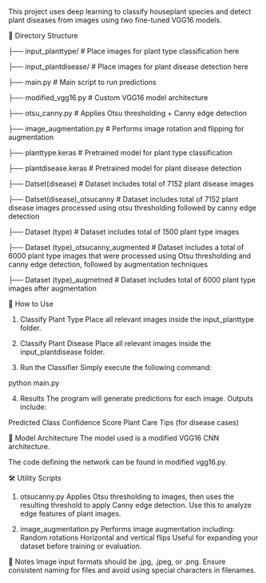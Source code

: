 This project uses deep learning to classify houseplant species and detect plant diseases from images using two fine-tuned VGG16 models.

📁 Directory Structure

├── input_planttype/                       # Place images for plant type classification here

├── input_plantdisease/                    # Place images for plant disease detection here

├── main.py                                # Main script to run predictions

├── modified_vgg16.py                      # Custom VGG16 model architecture

├── otsu_canny.py                          # Applies Otsu thresholding + Canny edge detection

├── image_augmentation.py                  # Performs image rotation and flipping for augmentation

├── planttype.keras                        # Pretrained model for plant type classification

├── plantdisease.keras                     # Pretrained model for plant disease detection

├── Datset(disease)                        # Dataset includes total of 7152 plant disease images

├── Datset(disease)_otsucanny              # Dataset includes total of 7152 plant disease images processed using otsu thresholding followed by canny edge detection

├── Dataset (type)                         # Dataset includes total of 1500 plant type images

├── Dataset (type)_otsucanny_augmented     # Dataset includes a total of 6000 plant type images that were processed using Otsu thresholding and canny edge detection, followed by augmentation techniques 

├── Dataset (type)_augmetned               # Dataset includes total of 6000 plant type images after augmentation


🚀 How to Use
1. Classify Plant Type
Place all relevant images inside the input_planttype folder.

2. Classify Plant Disease
Place all relevant images inside the input_plantdisease folder.

3. Run the Classifier
Simply execute the following command:

python main.py

4. Results
The program will generate predictions for each image.
Outputs include:

Predicted Class
Confidence Score
Plant Care Tips (for disease cases)

🧠 Model Architecture
The model used is a modified VGG16 CNN architecture.

The code defining the network can be found in modified vgg16.py.

🛠 Utility Scripts
1. otsucanny.py
Applies Otsu thresholding to images, then uses the resulting threshold to apply Canny edge detection.
Use this to analyze edge features of plant images.

2. image_augmentation.py
Performs image augmentation including:
Random rotations
Horizontal and vertical flips
Useful for expanding your dataset before training or evaluation.

📌 Notes
Image input formats should be .jpg, .jpeg, or .png.
Ensure consistent naming for files and avoid using special characters in filenames.

